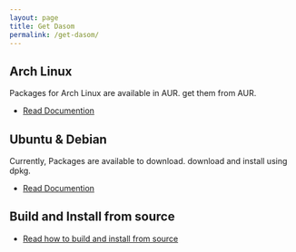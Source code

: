```yaml
---
layout: page
title: Get Dasom
permalink: /get-dasom/
---
```


## Arch Linux
Packages for Arch Linux are available in AUR. get them from AUR.

- [Read Documention](https://github.com/dasom-im/dasom/wiki/Install-&-Configure-in-Arch-Linux)

## Ubuntu & Debian
Currently, Packages are available to download. download and install using dpkg.

- [Read Documention](https://github.com/dasom-im/dasom/wiki/Install-&-Configure-in-ubuntu)

## Build and Install from source
- [Read how to build and install from source](https://github.com/dasom-im/dasom/wiki/Build-and-Install-from-Source)
